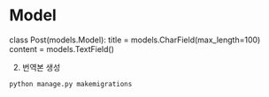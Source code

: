 # Model

class Post(models.Model):
    title = models.CharField(max_length=100)
    content = models.TextField()


2. 번역본 생성
```bash
python manage.py makemigrations
```

